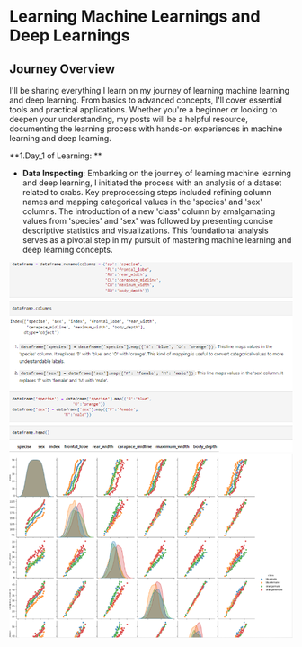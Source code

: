 # Learning Machine Learnings and Deep Learnings

## Journey Overview 
I'll be sharing everything I learn on my journey of learning machine learning and deep learning. From basics to advanced concepts, I'll cover essential tools and practical applications. Whether you're a beginner or looking to deepen your understanding, my posts will be a helpful resource, documenting the learning process with hands-on experiences in machine learning and deep learning.

**1.Day_1 of Learning: **
- **Data Inspecting**: Embarking on the journey of learning machine learning and deep learning, I initiated the process with an analysis of a dataset related to crabs. Key preprocessing steps included refining column names and mapping categorical values in the 'species' and 'sex' columns. The introduction of a new 'class' column by amalgamating values from 'species' and 'sex' was followed by presenting concise descriptive statistics and visualizations. This foundational analysis serves as a pivotal step in my pursuit of mastering machine learning and deep learning concepts.

![Image](https://github.com/ranzeet013/Machine_Learnings_Deep_Learnings/blob/main/00.%20Data%20Inspection/Dataset/DataInspection1.png) ![Image](https://github.com/ranzeet013/Machine_Learnings_Deep_Learnings/blob/main/00.%20Data%20Inspection/Dataset/DataInspection2.png)
